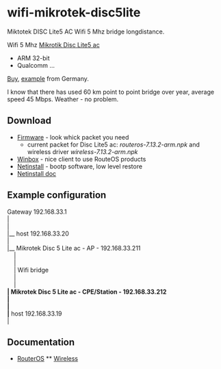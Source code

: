 # wifi-mikrotek-disc5lite
Miktotek DISC Lite5 AC Wifi 5 Mhz bridge longdistance.

Wifi 5 Mhz [Mikrotik Disc Lite5 ac](https://help.mikrotik.com/docs/display/UM/Disc+Lite5+ac)
 * ARM 32-bit
 * Qualcomm ...

[Buy](https://mikrotik.com/buy), [example](https://www.mikrotik-store.eu/en/index?language=en) from Germany.

I know that there has used 60 km point to point bridge over year, average speed 45 Mbps. Weather - no problem.



## Download

* [Firmware](https://mikrotik.com/product/disc_lite5_ac#fndtn-downloads) - look whick packet you need
  * current packet for Disc Lite5 ac: *routeros-7.13.2-arm.npk* and wireless driver *wireless-7.13.2-arm.npk*
* [Winbox](https://mikrotik.com/download) - nice client to use RouteOS products
* [Netinstall](https://mikrotik.com/download) - bootp software, low level restore
 * [Netinstall doc](https://help.mikrotik.com/docs/display/ROS/Netinstall)

## Example configuration

Gateway 192.168.33.1  
 |  
 |  
 |__ host 192.168.33.20  
 |  
 |__ Mikrotek Disc 5 Lite ac - AP - 192.168.33.211  
&nbsp;&nbsp;&nbsp; |  
&nbsp;&nbsp;&nbsp; |  
&nbsp;&nbsp;&nbsp; | Wifi bridge  
&nbsp;&nbsp;&nbsp; |  
&nbsp;&nbsp;&nbsp; |   
 __| Mikrotek Disc 5 Lite ac - CPE/Station - 192.168.33.212  
 |  
 |  
 |__ host 192.168.33.19  
 |  

## Documentation
 * [RouterOS](https://help.mikrotik.com/docs/display/ROS/RouterOS)
 ** [Wireless](https://help.mikrotik.com/docs/display/ROS/Wireless+Interface)


